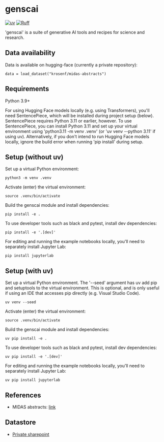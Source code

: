 # genscai

[![uv](https://img.shields.io/endpoint?url=https://raw.githubusercontent.com/astral-sh/uv/main/assets/badge/v0.json)](https://github.com/astral-sh/uv)
[![Ruff](https://img.shields.io/endpoint?url=https://raw.githubusercontent.com/astral-sh/ruff/main/assets/badge/v2.json)](https://github.com/astral-sh/ruff)

'genscai' is a suite of generative AI tools and recipes for science and research.


## Data availability
Data is available on hugging-face (currently a private repository):
```
data = load_dataset("krosenf/midas-abstracts")
```


## Requirements

Python 3.9+

For using Hugging Face models locally (e.g. using Transformers), you'll need SentencePiece, which will be installed during project setup (below). SentencePiece requires Python 3.11 or earlier, however. To use SentencePiece, you can install Python 3.11 and set up your virtual environment using 'python3.11 -m venv .venv' (or 'uv venv --python 3.11' if using uv). Alternatively, if you don't intend to run Hugging Face models locally, ignore the build error when running 'pip install' during setup.


## Setup (without uv)

Set up a virtual Python environment:
```
python3 -m venv .venv
```

Activate (enter) the virtual environment:
```
source .venv/bin/activate
```

Build the genscai module and install dependencies:
```
pip install -e .
```

To use developer tools such as black and pytest, install dev dependencies:
```
pip install -e '.[dev]'
```

For editing and running the example notebooks locally, you'll need to separately install Jupyter Lab:
```
pip install jupyterlab
```

## Setup (with uv)
Set up a virtual Python environment. The '--seed' argument has uv add pip and setuptools to the virtual environment. This is optional, and is only useful if using an IDE that accesses pip directly (e.g. Visual Studio Code). 
```
uv venv --seed
```

Activate (enter) the virtual environment:
```
source .venv/bin/activate
```

Build the genscai module and install dependencies:
```
uv pip install -e .
```

To use developer tools such as black and pytest, install dev dependencies:
```
uv pip install -e '.[dev]'
```

For editing and running the example notebooks locally, you'll need to separately install Jupyter Lab:
```
uv pip install jupyterlab
```

## References
- MIDAS abstracts: [link](https://midasnetwork.us/papers/)


## Datastore
- [Private sharepoint](https://bmgf-my.sharepoint.com/:f:/g/personal/katherine_rosenfeld_gatesfoundation_org/EuwhqMcDjwpMhyFYme9FzOYBAsA4xxiuE2dOXLJtCozG8g?e=2NvSHa)
